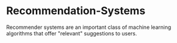 # Recommendation-Systems
Recommender systems are an important class of machine learning algorithms that offer "relevant" suggestions to users.  
